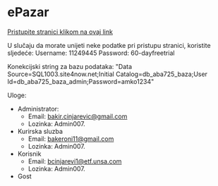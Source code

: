 # ePazar

[Pristupite stranici klikom na ovaj link](http://tempomat2-001-site1.ntempurl.com/)

U slučaju da morate unijeti neke podatke pri pristupu stranici, koristite sljedeće:
Username: 11249445
Password: 60-dayfreetrial

Konekcijski string za bazu podataka: "Data Source=SQL1003.site4now.net;Initial Catalog=db_aba725_baza;User Id=db_aba725_baza_admin;Password=amko1234"

Uloge:
- Administrator: 
  - Email: bakir.cinjarevic@gmail.com
  - Lozinka: Admin007.
- Kurirska sluzba
  - Email: bakeroni11@gmail.com
  - Lozinka: Admin007.
- Korisnik
  - Email: bcinjarevi1@etf.unsa.com
  - Lozinka: Admin007.
- Gost

